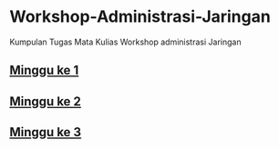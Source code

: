 # Workshop-Administrasi-Jaringan
Kumpulan Tugas Mata Kulias Workshop administrasi Jaringan
## [Minggu ke 1](https://github.com/Akbar0912/Workshop-Administrasi-Jaringan/tree/main/Minggu1)
## [Minggu ke 2](https://github.com/Akbar0912/Workshop-Administrasi-Jaringan/blob/main/Minggu2/PacketManagement.md)
## [Minggu ke 3](https://github.com/Akbar0912/Workshop-Administrasi-Jaringan/blob/main/Minggu3/Routing%20RB3011.md)
